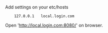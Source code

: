 Add settings on your etc/hosts
```
    127.0.0.1   local.login.com
```

Open 'http://local.login.com:8080/' on browser.